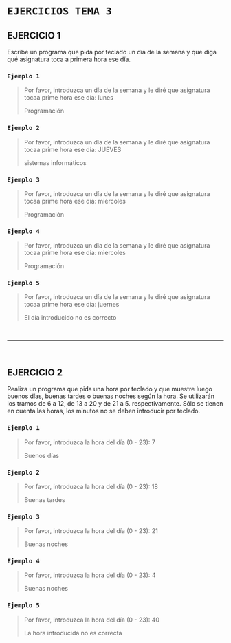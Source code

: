 # `EJERCICIOS TEMA 3`

## EJERCICIO 1

Escribe un programa que pida por teclado un día de la semana y que diga qué asignatura toca a primera hora ese día.

### `Ejemplo 1`

> Por favor, introduzca un día de la semana y le diré que 
> asignatura tocaa prime hora ese día: lunes
>
> Programación

### `Ejemplo 2`

> Por favor, introduzca un día de la semana y le diré que 
> asignatura tocaa prime hora ese día: JUEVES
>
> sistemas informáticos

### `Ejemplo 3`

> Por favor, introduzca un día de la semana y le diré que 
> asignatura tocaa prime hora ese día: miércoles
>
> Programación

### `Ejemplo 4`

> Por favor, introduzca un día de la semana y le diré que 
> asignatura tocaa prime hora ese día: miercoles
>
> Programación

### `Ejemplo 5`

> Por favor, introduzca un día de la semana y le diré que 
> asignatura tocaa prime hora ese día: juernes
>
> El día introducido no es correcto

<br>

---

<br>

## EJERCICIO 2

Realiza un programa que pida una hora por teclado y que muestre luego buenos días, buenas tardes o buenas noches según la hora. Se utilizarán los tramos de 6 a 12, de 13 a 20 y de 21 a 5. respectivamente. Sólo se tienen en cuenta las horas, los minutos no se deben introducir por teclado.

### `Ejemplo 1`

> Por favor, introduzca la hora del día (0 - 23): 7
>
> Buenos días

### `Ejemplo 2`

> Por favor, introduzca la hora del día (0 - 23): 18
>
> Buenas tardes

### `Ejemplo 3`

> Por favor, introduzca la hora del día (0 - 23): 21
>
> Buenas noches

### `Ejemplo 4`

> Por favor, introduzca la hora del día (0 - 23): 4
>
> Buenas noches

### `Ejemplo 5`

> Por favor, introduzca la hora del día (0 - 23): 40
>
> La hora introducida no es correcta


